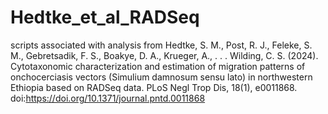 # Hedtke_et_al_RADSeq
scripts associated with analysis from 
Hedtke, S. M., Post, R. J., Feleke, S. M., Gebretsadik, F. S., Boakye, D. A., Krueger, A., . . . Wilding, C. S. (2024). Cytotaxonomic characterization and estimation of migration patterns of onchocerciasis vectors (Simulium damnosum sensu lato) in northwestern Ethiopia based on RADSeq data. PLoS Negl Trop Dis, 18(1), e0011868. doi:https://doi.org/10.1371/journal.pntd.0011868

